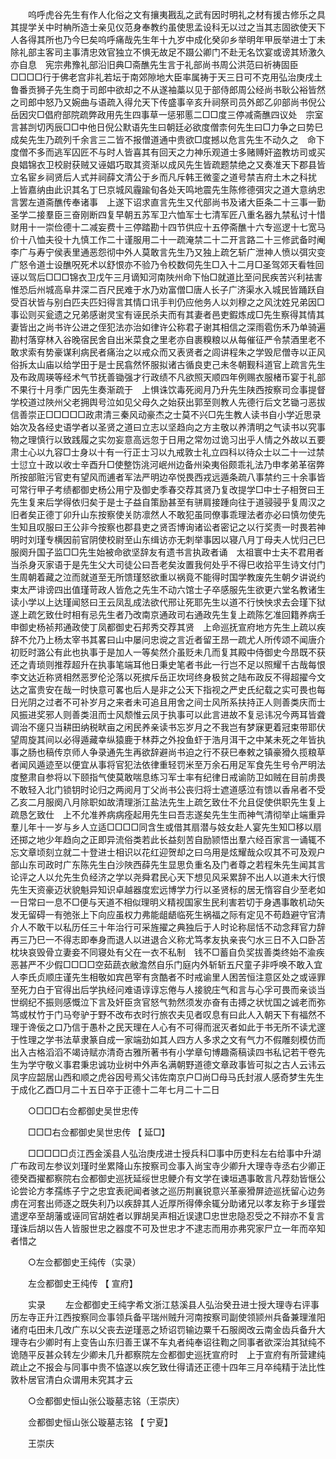 <!-- { "loadSidebar": true } -->
　　呜呼虎谷先生有作人化俗之文有攘夷戡乱之武有因时明礼之材有援古修乐之具其提学关中时柟所造士亲见仪范身奉教约虽使思孟设科无以过之当其志固欲使天下人各得其所也乃今巳矣呜呼痛哉先生年十九岁中成化癸卯乡举明年甲辰举进士丁未除礼部主客司主事清忠效官独立不惧无故足不蹑公卿门不赴无名饮宴或谤其矫激久亦自息　宪宗弗豫礼部沿旧典□斋醮先生言于礼部尚书周公洪范曰祈祷固臣□□□□行于佛老宫非礼若坛于南郊隙地大臣率属祷于天三日可不克用弘治庚戌土鲁番贡狮子先生商于司郎中欲却之不从遂袖藁以见于部侍郎周公经尚书耿公裕皆然之司郎中怒乃又婉曲与语疏入得允天下传盛事辛亥升祠祭司员外郎乙卯部尚书倪公岳因灾□倡府部院疏弊政用先生四事草一惩邪慝二□□度三停减斋醮四议处　宗室言甚剀切丙辰□□中他日倪公默语先生曰朝廷必欲度僧柰何先生曰□力争之曰势巳成矣先生乃疏列千余言三二皆不报僧道通中贵欲□度撼以危言先生不动久之　命下度僧不多而逃军囚匠不与时人皆喜其有回天之力神乐观道士多赌赙奸盗教坊司或买良娼锦衣卫校尉获贼又诬娼巧取其资渐以成风先生皆疏题禁绝之又奏准天下郡县皆立名宦乡祠贤后人式并祠薛文清公于乡而凡斥韩王微銮之道号禁吉府土木之科扰　上皆嘉纳由此识其名丁巳京城风霾踰旬各处天鸣地震先生陈修德弭灾之道大意纳忠言罢左道斋醮传奉诸事　上遂下诏求直言先生又代部尚书及诸大臣条二十三事一勤圣学二接羣臣三奋刚断四复早朝五苏军卫六恤军士七清军匠八重名器九禁私讨十惜财用十一崇俭德十二减妄费十三停踏勘十四节供应十五停斋醮十六专巡逻十七宽马价十八恤夫役十九慎工作二十谨服用二十一疏淹禁二十二开言路二十三修武备时阉李广与寿宁侯表里通恶怨彻中外人莫敢言先生乃又独上疏乞斩广泄神人愤以弭灾变广怒令道士设醮呪死术以舒恨亦不验乃令校数伺先生□入十二月□圣驾郊天看牲回诬以驾后□□□锦衣卫戊午三月谪知河南陜州命下怡□就道比至问民疾苦兴利袪害惟恐后州城高阜井深二百尺民难于水乃劝富僧□唐人长子广济渠水入城民皆踊跃自受百状皆与别白匹夫匹妇得言其情口讯手判仍应他务人以刘穆之之风沈姓兄弟因□事讼则买瓮遗之兄弟感谢灵宝有诬民杀夫而有其妻者邑吏鍜炼成□先生察得其情其妻皆出之尚书许公进之侄犯法亦治如律许公称君子谢其相信之深雨雹伤禾乃单骑遍勘村落穿林入谷晚宿民舍自出米菜食之里老亦自裹糗粮以从每催征严令禁酒里老不敢求索有势豪谋利病民者痛治之以戒众而又表贤者之闾讲程朱之学毁尼僧寺以正风俗拆太山庙以给学田于是士民翕然怀服拟诸古循良吏己未冬朝觐科道官上疏言先生及布政周瑛等经术气节抚善锄强才行政绩不凡欲照天顺四年例赐衣服楮币宴于礼部不果行十月季广因先生奏渐疏于　上惧诛饮毒死阅月乃升先生陕西按察司佥事提督学校道过陜州父老拥舆号泣如见父母久之始获出郭至则教人先德行后文艺锄刁恶拔信善崇正□□□□□政肃清三秦风动豪杰之士莫不兴□先生教人读书自小学近思录始次及各经史语学者以圣贤之道曰立志以坚趋向之方主敬以养清明之气读书以究事物之理慎行以致践履之实勿妄意高远忽于日用之常勿过诡习出乎人情之外故以五要肃士心以九容□士身以十有一行正士习以九戒敦士礼立四科以待众士以二十一过禁士愆立十政以收士辛酉升□使整饬洮河岷州边备州染夷俗颇乖礼法乃申孝弟革宿弊所按部赃污官吏有望风而逋者军法严明边卒悦畏西戎远遁条疏八事禁约三十余事皆可常行甲子考绩都御史杨公用宁及御史季春交荐其贤乃复改提学□中士子相贺曰王先生复来后学得依归矣于是士子益自策励甚至有骈肩接踵向往于道骎骎乎复周汉之旧者矣正德丁卯升山东按察使关防凛然人不敢犯虽同僚事乖理法者亦必曰慎勿使先生知且叹服曰王公非今按察也郡县吏之贤否博询诸讼者密记之以行奖责一时畏若神明时刘瑾专横因前官阴使校尉至山东缉访亦无刺举事因以寝八月丁母夫人忧归己巳服阕升国子监□□先生始被命欲坚辞友有遗书言执政者诵　太祖寰中士夫不君用者当杀身灭家语于是先生父大司徒公曰吾老矣汝置我何处乎不得巳收拾平生诗文付门生周朝着藏之泣而就道至无所馈瑾怒欲重以祸竟不能得时国学教废先生朝夕讲说约束太严诽谤四出值瑾苛政人皆危之先生不动六馆士子卒感服先生欲更六堂名教诸生读小学以上达瑾闻怒曰王云凤乱成法欲代邢让死耶先生以道不行怏怏求去会瑾下狱遂上疏乞致仕时相有忌先生者乃改南京通政司右通政先生复上疏陈乞准回籍养病壬申御史杨祯邦通政使丁凤都御史石邦秀交荐其贤　上命巡抚宣府地方先生上疏以疾辞不允乃上杨太宰书其畧曰山中屡问忠谠之言近者留王昂一疏尤人所传颂不闻唐介初贬时潞公有此也执事于是加人一等矣然介虽贬未几而复其殿中侍御史今昂既不获还之青琐则推荐超升在执事笔端耳他日秉史笔者书此一行岂不足以照耀千古哉每恨李文达近称贤相然恶罗伦沦落以死摈斥岳正坎坷终身极贫之陆布政反不得超擢今文达之富贵安在哉一时快意可畧也后人是非之公天下指视之严史氏纪载之实可畏也每日光阴之过者不可补岁月之来者未可追且用舍之间士风所系扶持正人则善类庆而士风振进奖邪人则善类沮而士风颓惟云凤于执事可以此言进故不复忌讳况今两耳皆聋调治不瘥只当耕田纳税畎亩之闲民养亲读书忘岁月之不我岂有梦寐更着冠束带耶伏望周旋其间以必得遁藏幸纵猿鹿于林莽之外投鱼虾于浩月洱干之中某未死之年皆执事之肠也稿传京师人争录通先生再欲辞避尚书迫之行不获巳奉敕之镇豪猾久揽粮草者闻风遁迹至以便宜从事将官犯法依律重轻罚米至万余石用足军食先生号令严明法度整肃自参将以下颐指气使莫敢喘息练习军士率有纪律日戒谕防卫如贼在目前虏畏不敢轻入北门锁钥时论归之两阅月丁父尚书公丧归将士遮道感泣有馈以香帛者不受乙亥二月服阕八月除职如故清理浙江盐法先生上疏乞致仕不允且促使供职先生复上疏恳乞致仕　上不允准养病病痊起用先生曰吾志遂矣先生生而神气清彻举止端重异羣儿年十一岁与乡人立适□□□□同含生或借其扇潜与妓女赴人宴先生知□移以扇还掷之地少年趋向之正即异流俗类若此长益刻苦自励颕悟出羣六经百家言一诵辄不忘文章顷刻立就二十登进士相识以花红迎贺却之曰乌用是炫耀哉众叹其不可及观户部山东司政时广东陈先生白沙陜西薛先生显思负重名及门者尊之若程朱先生闻其言论评之人以允先生负经济之学以尧舜君民心天下想见风采累辞不出人以道未大行恨先生天资豪迈状貌魁异知识卓越器度宏远博学力行以圣贤标的居无惰容自少至老如一日常曰一息不□便与天道不相似理明义精视国家生民利害若切于身遇事敢机动矢发无留碍一有弛张上下向应虽权力弗能龃龉临死生祸福之际有定见不苟趋避守官清介人不敢干以私历任三十年治行可采旌擢之典独后于人时论称屈恬不动念拜官力辞再三乃巳一不得志即奉身而退人以进退合义称尤笃孝友执亲丧勺水三日不入口卧苫枕块哀毁骨立妻妾不同寝处有父在一衣不私制　钱不□蓄自负奖拔善类终始不渝疾恶甚严不少假□□□□空茹蔬衣敝澹然自乐门庭内外斩斩五尺童子非呼唤不敢入宜人李氏贞顺庄谨先生相敬如宾邑宰有贪酷者不时戒谕里人困苦恒注意区处之或诬罪至死力白于官得出后学执经问难语谆谆忘倦与人接貌庄气和言与心孚可畏而亲谈当世纲纪不振则感慨泣下言及奸臣贪官怒气勃然须发亦奋有击搏之状忧国之诚老而弥笃或杖竹于门马夸驴于野不改布衣时行旅农夫见者叹息有曰此人入朝天下有福然不理于谗佞之口乃信于愚朴之民天理在人心有不可得而泯灭者如此于书无所不读尤邃于性理之学书法草隶篆自成一家端劲如其人四方人多求之文有气力不假雕刻模仿而出入古格滔滔不竭诗赋亦清奇古雅所著书有小学章句博趣斋稿读四书私记若干卷先生为学守敬义事君秉忠诚功业树中外声名满朝野道德文章政事皆可拟之古人云讳云凤字应韶居山西和顺之虎谷因号焉父讳佐南京户□尚□母马氏封淑人感奇梦生先生于成化乙酉□月二十五日卒于正德十二年七月二十二日 

　　○□□□右佥都御史吴世忠传 

　　□□□右佥都御史吴世忠传 【 延□】 

　　□□□□□贞江西金溪县人弘治庚戌进士授兵科□事中历吏科左右给事中升湖广布政司左参议刘瑾时坐累降山东按察司佥事入尚宝寺少卿升大理寺寺丞右少卿正德癸酉擢都察院右佥都御史巡抚延绥世忠鲠介有文学在谏垣遇事敢言凡荐劾皆惬公论尝论方孝孺练子宁之忠宜表祀闻者骇之巡历荆襄锐意兴革豪猾屏迹巡抚留心边务虏在河套出师逐之既失利乃以疾辞其人近厚所得俸余辄分助诸兄以孝友称于乡瑾尝遣逻卒至胡藩或诬同官胡姓者以罪胡吴声相近误逮□忠世忠隐忍受之不辩亦不复言瑾诛后胡以告人皆服世忠之器度不可及世忠才不逮志而用亦弗究家尸立一年而卒知者惜之 

　　○左佥都御史王纯传（实录） 

　　左佥都御史王纯传 【 宣府】 

　　实录 
　　左佥都御史王纯字希文浙江慈溪县人弘治癸丑进士授大理寺右评事历左寺正升江西按察同佥事领兵备平瑞州贼升河南按察司副使领颕州兵备兼理淮阳诸府屯田未几改广东以父丧去逆瑾恶之矫诏罚输边粟千石服阕改云南金齿兵备升大理寺右少卿时有上变告山东归善王谋不车丸者纯奉诏往鞫之同事者欲深治其狱纯不诡随平反甚众转左少卿未几升都察院左佥都御史巡抚宣府时　上于宣府有所营建纯疏止之不报会与同事中贵不恊遂以疾乞致仕得请还正德十四年三月卒纯精于法比性敦朴居官清白众谓用未究其才云 

　　○佥都御史恒山张公璇墓志铭（王崇庆） 

　　佥都御史恒山张公璇墓志铭 【 宁夏】 

　　王崇庆 
